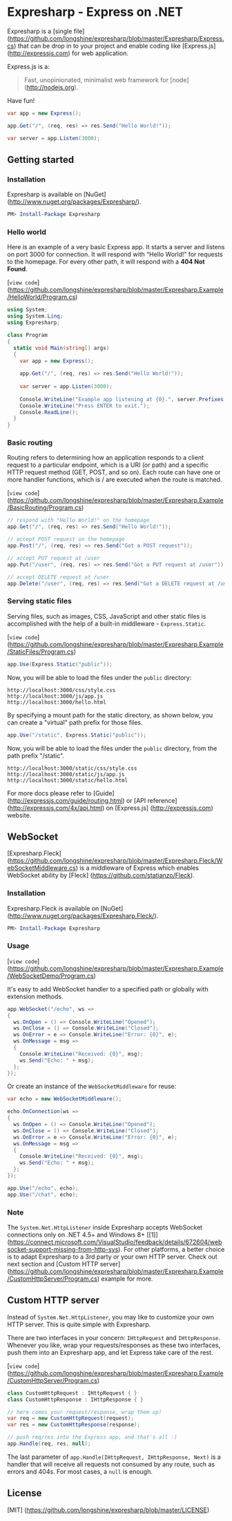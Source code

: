 # Expresharp - Express on .NET

Expresharp is a [single file] (https://github.com/longshine/expresharp/blob/master/Expresharp/Express.cs)
that can be drop in to your project and enable coding like [Express.js] (http://expressjs.com) for web application.

Express.js is a:

> Fast, unopinionated, minimalist web framework for [node] (http://nodejs.org).

Have fun!

```csharp
var app = new Express();

app.Get("/", (req, res) => res.Send("Hello World!"));

var server = app.Listen(3000);
```

## Getting started

### Installation

Expresharp is available on [NuGet] (http://www.nuget.org/packages/Expresharp/).

```powershell
PM> Install-Package Expresharp
```

### Hello world

Here is an example of a very basic Express app.
It starts a server and listens on port 3000 for connection.
It will respond with “Hello World!” for requests to the homepage.
For every other path, it will respond with a **404 Not Found**.

[`view code`] (https://github.com/longshine/expresharp/blob/master/Expresharp.Example/HelloWorld/Program.cs)

```csharp
using System;
using System.Linq;
using Expresharp;

class Program
{
  static void Main(string[] args)
  {
    var app = new Express();
    
    app.Get("/", (req, res) => res.Send("Hello World!"));
    
    var server = app.Listen(3000);
    
    Console.WriteLine("Example app listening at {0}.", server.Prefixes.First());
    Console.WriteLine("Press ENTER to exit.");
    Console.ReadLine();
  }
}
```

### Basic routing

Routing refers to determining how an application responds to a client request
to a particular endpoint, which is a URI (or path) and a specific HTTP request
method (GET, POST, and so on).
Each route can have one or more handler functions, which is / are executed
when the route is matched.

[`view code`] (https://github.com/longshine/expresharp/blob/master/Expresharp.Example/BasicRouting/Program.cs)

```csharp
// respond with "Hello World!" on the homepage
app.Get("/", (req, res) => res.Send("Hello World!"));

// accept POST request on the homepage
app.Post("/", (req, res) => res.Send("Got a POST request"));

// accept PUT request at /user
app.Put("/user", (req, res) => res.Send("Got a PUT request at /user"));

// accept DELETE request at /user
app.Delete("/user", (req, res) => res.Send("Got a DELETE request at /user"));
```

### Serving static files

Serving files, such as images, CSS, JavaScript and other static files
is accomplished with the help of a built-in middleware - `Express.Static`.

[`view code`] (https://github.com/longshine/expresharp/blob/master/Expresharp.Example/StaticFiles/Program.cs)

```csharp
app.Use(Express.Static("public"));
```

Now, you will be able to load the files under the `public` directory:

```
http://localhost:3000/css/style.css
http://localhost:3000/js/app.js
http://localhost:3000/hello.html
```

By specifying a mount path for the static directory, as shown below,
you can create a "virtual" path prefix for those files.

```csharp
app.Use("/static", Express.Static("public"));
```

Now, you will be able to load the files under the `public` directory,
from the path prefix "/static".

```
http://localhost:3000/static/css/style.css
http://localhost:3000/static/js/app.js
http://localhost:3000/static/hello.html
```

For more docs please refer to [Guide] (http://expressjs.com/guide/routing.html)
or [API reference] (http://expressjs.com/4x/api.html)
on [Express.js] (http://expressjs.com) website.

## WebSocket

[Expresharp.Fleck] (https://github.com/longshine/expresharp/blob/master/Expresharp.Fleck/WebSocketMiddleware.cs)
is a middleware of Express which enables WebSocket ability by [Fleck] (https://github.com/statianzo/Fleck).

### Installation

Expresharp.Fleck is available on [NuGet] (http://www.nuget.org/packages/Expresharp.Fleck/).

```powershell
PM> Install-Package Expresharp
```

### Usage

[`view code`] (https://github.com/longshine/expresharp/blob/master/Expresharp.Example/WebSocketDemo/Program.cs)

It's easy to add WebSocket handler to a specified path or globally with extension methods.

```csharp
app.WebSocket("/echo", ws =>
{
  ws.OnOpen = () => Console.WriteLine("Opened");
  ws.OnClose = () => Console.WriteLine("Closed");
  ws.OnError = e => Console.WriteLine("Error: {0}", e);
  ws.OnMessage = msg =>
  {
    Console.WriteLine("Received: {0}", msg);
    ws.Send("Echo: " + msg);
  };
});
```

Or create an instance of the `WebSocketMiddleware` for reuse:

```csharp
var echo = new WebSocketMiddleware();

echo.OnConnection(ws =>
{
  ws.OnOpen = () => Console.WriteLine("Opened");
  ws.OnClose = () => Console.WriteLine("Closed");
  ws.OnError = e => Console.WriteLine("Error: {0}", e);
  ws.OnMessage = msg =>
  {
    Console.WriteLine("Received: {0}", msg);
    ws.Send("Echo: " + msg);
  };
});

app.Use("/echo", echo);
app.Use("/chat", echo);
```

### Note

The `System.Net.HttpListener` inside Expresharp accepts WebSocket connections
only on .NET 4.5+ and Windows 8+ [[1]]
(https://connect.microsoft.com/VisualStudio/feedback/details/672604/websocket-support-missing-from-http-sys).
For other platforms, a better choice
is to adapt Expresharp to a 3rd party or your own HTTP server.
Check out next section and [Custom HTTP server]
(https://github.com/longshine/expresharp/blob/master/Expresharp.Example/CustomHttpServer/Program.cs)
example for more.

## Custom HTTP server

Instead of `System.Net.HttpListener`, you may like to customize your
own HTTP server. This is quite simple with Expresharp.

There are two interfaces in your concern: `IHttpRequest` and `IHttpResponse`.
Whenever you like, wrap your requests/responses as these two interfaces,
push them into an Expresharp app, and let Express take care of the rest.

[`view code`] (https://github.com/longshine/expresharp/blob/master/Expresharp.Example/CustomHttpServer/Program.cs)

```csharp
class CustomHttpRequest : IHttpRequest { }
class CustomHttpResponse : IHttpResponse { }

// here comes your request/response, wrap them up!
var req = new CustomHttpRequest(request);
var res = new CustomHttpResponse(response);

// push req/res into the Express app, and that's all :)
app.Handle(req, res, null);
```

The last parameter of `app.Handle(IHttpRequest, IHttpResponse, Next)`
is a handler that will receive all requests not consumed by any route,
such as errors and 404s. For most cases, a `null` is enough.

## License

[MIT] (https://github.com/longshine/expresharp/blob/master/LICENSE)
